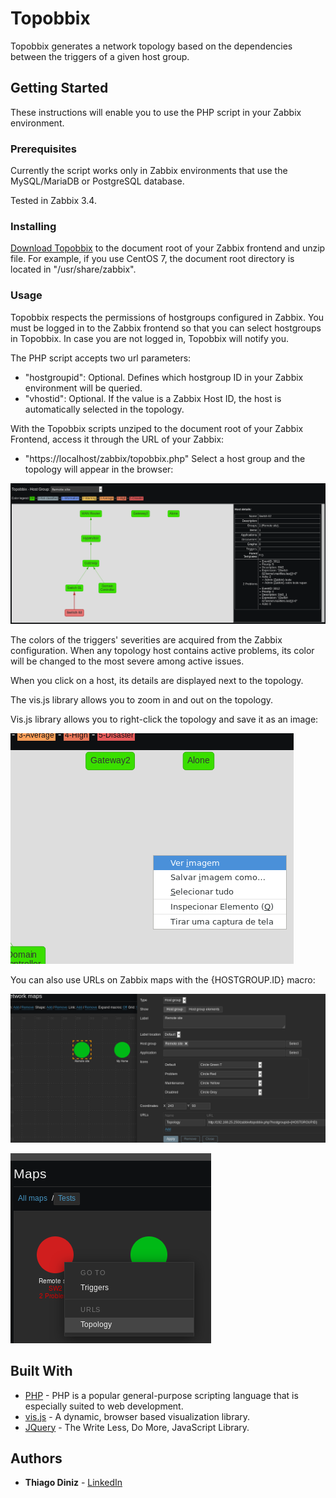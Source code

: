 # Topobbix

Topobbix generates a network topology based on the dependencies between the triggers of a given host group.

## Getting Started

These instructions will enable you to use the PHP script in your Zabbix environment.

### Prerequisites

Currently the script works only in Zabbix environments that use the MySQL/MariaDB or PostgreSQL database.

Tested in Zabbix 3.4.

### Installing

[Download Topobbix](https://github.com/thiagomdiniz/zabbix/releases) to the document root of your Zabbix frontend and unzip file.
For example, if you use CentOS 7, the document root directory is located in "/usr/share/zabbix".

### Usage

Topobbix respects the permissions of hostgroups configured in Zabbix. You must be logged in to the Zabbix frontend so that you can select hostgroups in Topobbix. In case you are not logged in, Topobbix will notify you.

The PHP script accepts two url parameters:
* "hostgroupid": Optional. Defines which hostgroup ID in your Zabbix environment will be queried.
* "vhostid": Optional. If the value is a Zabbix Host ID, the host is automatically selected in the topology.

With the Topobbix scripts unziped to the document root of your Zabbix Frontend, access it through the URL of your Zabbix:
* "https://localhost/zabbix/topobbix.php"
Select a host group and the topology will appear in the browser:

![example1](READMEImages/topobbix1.png)

The colors of the triggers' severities are acquired from the Zabbix configuration. When any topology host contains active problems, its color will be changed to the most severe among active issues.

When you click on a host, its details are displayed next to the topology.

The vis.js library allows you to zoom in and out on the topology.

Vis.js library allows you to right-click the topology and save it as an image:

![example2](READMEImages/topobbix2.png)

You can also use URLs on Zabbix maps with the {HOSTGROUP.ID} macro:

![example3](READMEImages/topobbix3.png)

![example4](READMEImages/topobbix4.png)

## Built With

* [PHP](http://php.net/) - PHP is a popular general-purpose scripting language that is especially suited to web development.
* [vis.js](http://visjs.org/) - A dynamic, browser based visualization library.
* [JQuery](https://jquery.com/) - The Write Less, Do More, JavaScript Library.

## Authors

* **Thiago Diniz** - [LinkedIn](https://www.linkedin.com/in/thiagomdiniz/)
